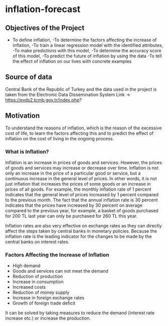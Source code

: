 # inflation-forecast

## Objectives of the Project
- To define inflation,
-To determine the factors affecting the increase of inflation,
-To train a linear regression model with the identified attributes,
-To make predictions with this model,
-To determine the accuracy score of this model,
-To predict the future of inflation by using the data
-To tell the effect of inflation on our lives with concrete examples

## Source of data
Central Bank of the Republic of Turkey and the data used in the project is taken from the Electronic Data Dissemination System
Link -> https://evds2.tcmb.gov.tr/index.php?

## Motivation
To understand the reasons of inflation, which is the reason of the excessive cost of life, to learn the factors affecting this and to predict the effect of inflation on the cost of living in the ongoing process.

### What is Inflation?
Inflation is an increase in prices of goods and services.
However, the prices of goods and services may increase or decrease over time.
Inflation is not only an increase in the price of a particular good or service, but a continuous increase in the general level of prices.
In other words, it is not just inflation that increases the prices of some goods or an increase in prices of all goods.
For example, the monthly inflation rate of 1 percent indicates that the general level of prices increased by 1 percent compared to the previous month.
The fact that the annual inflation rate is 30 percent indicates that the prices have increased by 30 percent on average compared to the previous year, for example, a basket of goods purchased for 200 TL last year can only be purchased for 260 TL this year.

Inflation rates are also very effective on exchange rates as they can directly affect the steps taken by central banks in monetary policies.
Because the inflation rate is the leading indicator for the changes to be made by the central banks on interest rates.

### Factors Affecting the Increase of Inflation
- High demand
- Goods and services can not meet the demand
- Reduction of production
- Increase in consumption
- Increased costs
- Reduction of money supply
- Increase in foreign exchange rates
- Growth of foreign trade deficit


It can be solved by taking measures to reduce the demand (interest rate increase etc.) or increase the production.
